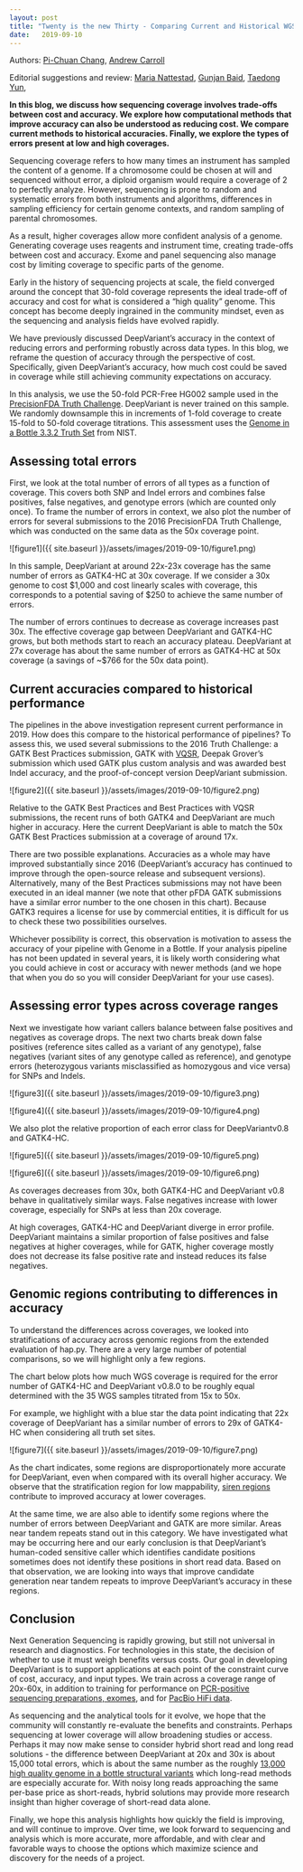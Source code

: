 ```yaml
---
layout: post
title: "Twenty is the new Thirty - Comparing Current and Historical WGS Accuracy Across Coverage"
date:   2019-09-10
---
```



Authors:
[Pi-Chuan Chang](https://ai.google/research/people/author39216),
[Andrew Carroll](https://www.researchgate.net/profile/Andrew_Carroll6)

Editorial suggestions and review:
[Maria Nattestad](https://scholar.google.com/citations?user=zuw2scAAAAAJ&hl=en&oi=ao),
[Gunjan Baid](https://ai.google/research/people/GunjanBaid),
[Taedong Yun](https://scholar.google.com/citations?user=KljLQpUAAAAJ&hl=en),

**In this blog, we discuss how sequencing coverage involves trade-offs between
cost and accuracy. We explore how computational methods that improve accuracy
can also be understood as reducing cost. We compare current methods to
historical accuracies. Finally, we explore the types of errors present at low
and high coverages.**

Sequencing coverage refers to how many times an instrument has sampled the
content of a genome. If a chromosome could be chosen at will and sequenced
without error, a diploid organism would require a coverage of 2 to perfectly
analyze. However, sequencing is prone to random and systematic errors from both
instruments and algorithms, differences in sampling efficiency for certain
genome contexts, and random sampling of parental chromosomes.

As a result, higher coverages allow more confident analysis of a genome.
Generating coverage uses reagents and instrument time, creating trade-offs
between cost and accuracy. Exome and panel sequencing also manage cost by
limiting coverage to specific parts of the genome.

Early in the history of sequencing projects at scale, the field converged around
the concept that 30-fold coverage represents the ideal trade-off of accuracy and
cost for what is considered a “high quality” genome. This concept has become
deeply ingrained in the community mindset, even as the sequencing and analysis
fields have evolved rapidly.

We have previously discussed DeepVariant’s accuracy in the context of reducing
errors and performing robustly across data types. In this blog, we reframe the
question of accuracy through the perspective of cost. Specifically, given
DeepVariant’s accuracy, how much cost could be saved in coverage while still
achieving community expectations on accuracy.

In this analysis, we use the 50-fold PCR-Free HG002 sample used in the
[PrecisionFDA Truth Challenge](https://precision.fda.gov/challenges/truth/results).
DeepVariant is never trained on this sample. We randomly downsample this in
increments of 1-fold coverage to create 15-fold to 50-fold coverage titrations.
This assessment uses the
[Genome in a Bottle 3.3.2 Truth Set](https://jimb.stanford.edu/giab) from NIST.

## Assessing total errors

First, we look at the total number of errors of all types as a function of
coverage. This covers both SNP and Indel errors and combines false positives,
false negatives, and genotype errors (which are counted only once). To frame the
number of errors in context, we also plot the number of errors for several
submissions to the 2016 PrecisionFDA Truth Challenge, which was conducted on the
same data as the 50x coverage point.

![figure1]({{ site.baseurl }}/assets/images/2019-09-10/figure1.png)

In this sample, DeepVariant at around 22x-23x coverage has the same number of
errors as GATK4-HC at 30x coverage. If we consider a 30x genome to cost $1,000
and cost linearly scales with coverage, this corresponds to a potential saving
of $250 to achieve the same number of errors.

The number of errors continues to decrease as coverage increases past 30x. The
effective coverage gap between DeepVariant and GATK4-HC grows, but both methods
start to reach an accuracy plateau. DeepVariant at 27x coverage has about the
same number of errors as GATK4-HC at 50x coverage (a savings of ~$766 for the
50x data point).

## Current accuracies compared to historical performance

The pipelines in the above investigation represent current performance in 2019.
How does this compare to the historical performance of pipelines? To assess
this, we used several submissions to the 2016 Truth Challenge: a GATK Best
Practices submission, GATK with
[VQSR](https://software.broadinstitute.org/gatk/documentation/article?id=11084),
Deepak Grover’s submission which used GATK plus custom analysis and was awarded
best Indel accuracy, and the proof-of-concept version DeepVariant submission.

![figure2]({{ site.baseurl }}/assets/images/2019-09-10/figure2.png)

Relative to the GATK Best Practices and Best Practices with VQSR submissions,
the recent runs of both GATK4 and DeepVariant are much higher in accuracy. Here
the current DeepVariant is able to match the 50x GATK Best Practices submission
at a coverage of around 17x.

There are two possible explanations. Accuracies as a whole may have improved
substantially since 2016 (DeepVariant’s accuracy has continued to improve
through the open-source release and subsequent versions). Alternatively, many of
the Best Practices submissions may not have been executed in an ideal manner (we
note that other pFDA GATK submissions have a similar error number to the one
chosen in this chart). Because GATK3 requires a license for use by commercial
entities, it is difficult for us to check these two possibilities ourselves.

Whichever possibility is correct, this observation is motivation to assess the
accuracy of your pipeline with Genome in a Bottle. If your analysis pipeline has
not been updated in several years, it is likely worth considering what you could
achieve in cost or accuracy with newer methods (and we hope that when you do so
you will consider DeepVariant for your use cases).

## Assessing error types across coverage ranges

Next we investigate how variant callers balance between false positives and
negatives as coverage drops. The next two charts break down false positives
(reference sites called as a variant of any genotype), false negatives (variant
sites of any genotype called as reference), and genotype errors (heterozygous
variants misclassified as homozygous and vice versa) for SNPs and Indels.

![figure3]({{ site.baseurl }}/assets/images/2019-09-10/figure3.png)

![figure4]({{ site.baseurl }}/assets/images/2019-09-10/figure4.png)

We also plot the relative proportion of each error class for DeepVariantv0.8 and
GATK4-HC.

![figure5]({{ site.baseurl }}/assets/images/2019-09-10/figure5.png)

![figure6]({{ site.baseurl }}/assets/images/2019-09-10/figure6.png)

As coverages decreases from 30x, both GATK4-HC and DeepVariant v0.8 behave in
qualitatively similar ways. False negatives increase with lower coverage,
especially for SNPs at less than 20x coverage.

At high coverages, GATK4-HC and DeepVariant diverge in error profile.
DeepVariant maintains a similar proportion of false positives and false
negatives at higher coverages, while for GATK, higher coverage mostly does not
decrease its false positive rate and instead reduces its false negatives.

## Genomic regions contributing to differences in accuracy

To understand the differences across coverages, we looked into stratifications
of accuracy across genomic regions from the extended evaluation of hap.py. There
are a very large number of potential comparisons, so we will highlight only a
few regions.

The chart below plots how much WGS coverage is required for the error number of
GATK4-HC and DeepVariant v0.8.0 to be roughly equal determined with the 35 WGS
samples titrated from 15x to 50x.

For example, we highlight with a blue star the data point indicating that 22x
coverage of DeepVariant has a similar number of errors to 29x of GATK4-HC when
considering all truth set sites.

![figure7]({{ site.baseurl }}/assets/images/2019-09-10/figure7.png)

As the chart indicates, some regions are disproportionately more accurate for
DeepVariant, even when compared with its overall higher accuracy. We observe
that the stratification region for low mappability,
[siren regions](https://www2.eecs.berkeley.edu/Pubs/TechRpts/2015/EECS-2015-159.html)
contribute to improved accuracy at lower coverages.

At the same time, we are also able to identify some regions where the number of
errors between DeepVariant and GATK are more similar. Areas near tandem repeats
stand out in this category. We have investigated what may be occurring here and
our early conclusion is that DeepVariant’s human-coded sensitive caller which
identifies candidate positions sometimes does not identify these positions in
short read data. Based on that observation, we are looking into ways that
improve candidate generation near tandem repeats to improve DeepVariant’s
accuracy in these regions.

## Conclusion

Next Generation Sequencing is rapidly growing, but still not universal in
research and diagnostics. For technologies in this state, the decision of
whether to use it must weigh benefits versus costs. Our goal in developing
DeepVariant is to support applications at each point of the constraint curve of
cost, accuracy, and input types. We train across a coverage range of 20x-60x, in
addition to training for performance on
[PCR-positive sequencing preparations, exomes](https://ai.googleblog.com/2018/04/deepvariant-accuracy-improvements-for.html),
and for [PacBio HiFi data](https://www.nature.com/articles/s41587-019-0217-9).

As sequencing and the analytical tools for it evolve, we hope that the community
will constantly re-evaluate the benefits and constraints. Perhaps sequencing at
lower coverage will allow broadening studies or access. Perhaps it may now make
sense to consider hybrid short read and long read solutions - the difference
between DeepVariant at 20x and 30x is about 15,000 total errors, which is about
the same number as the roughly
[13,000 high quality genome in a bottle structural variants](https://www.biorxiv.org/content/10.1101/664623v1)
which long-read methods are especially accurate for. With noisy long reads
approaching the same per-base price as short-reads, hybrid solutions may provide
more research insight than higher coverage of short-read data alone.

Finally, we hope this analysis highlights how quickly the field is improving,
and will continue to improve. Over time, we look forward to sequencing and
analysis which is more accurate, more affordable, and with clear and favorable
ways to choose the options which maximize science and discovery for the needs of
a project.
